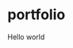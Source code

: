 # portfolio
<!DOCTYPE html>
<html>
  <head>
  </head>
  <body>
    <p>Hello world</p>
  </body>
</html>
